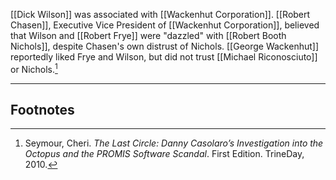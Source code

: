 [[Dick Wilson]] was associated with [[Wackenhut Corporation]]. [[Robert Chasen]], Executive Vice President of [[Wackenhut Corporation]], believed that Wilson and [[Robert Frye]] were "dazzled" with [[Robert Booth Nichols]], despite Chasen's own distrust of Nichols. [[George Wackenhut]] reportedly liked Frye and Wilson, but did not trust [[Michael Riconosciuto]] or Nichols.[^1]

---
## Footnotes

[^1]: Seymour, Cheri. *The Last Circle: Danny Casolaro’s Investigation into the Octopus and the PROMIS Software Scandal*. First Edition. TrineDay, 2010.